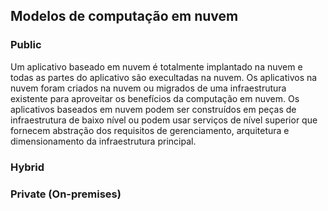 ## Modelos de computação em nuvem

### Public
Um aplicativo baseado em nuvem é totalmente implantado na nuvem e todas as partes do aplicativo são execultadas na nuvem. Os aplicativos na nuvem foram criados na nuvem ou migrados de uma infraestrutura existente para aproveitar os benefícios da computação em nuvem. Os aplicativos baseados em nuvem podem ser construídos em peças de infraestrutura de baixo nível ou podem usar serviços de nível superior que fornecem abstração dos requisitos de gerenciamento, arquitetura e dimensionamento da infraestrutura principal.

### Hybrid



### Private (On-premises)